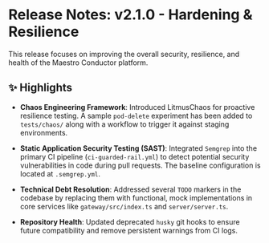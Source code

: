 
# Release Notes: v2.1.0 - Hardening & Resilience

This release focuses on improving the overall security, resilience, and health of the Maestro Conductor platform.

## ✨ Highlights

- **Chaos Engineering Framework**: Introduced LitmusChaos for proactive resilience testing. A sample `pod-delete` experiment has been added to `tests/chaos/` along with a workflow to trigger it against staging environments.

- **Static Application Security Testing (SAST)**: Integrated `Semgrep` into the primary CI pipeline (`ci-guarded-rail.yml`) to detect potential security vulnerabilities in code during pull requests. The baseline configuration is located at `.semgrep.yml`.

- **Technical Debt Resolution**: Addressed several `TODO` markers in the codebase by replacing them with functional, mock implementations in core services like `gateway/src/index.ts` and `server/server.ts`.

- **Repository Health**: Updated deprecated `husky` git hooks to ensure future compatibility and remove persistent warnings from CI logs.
